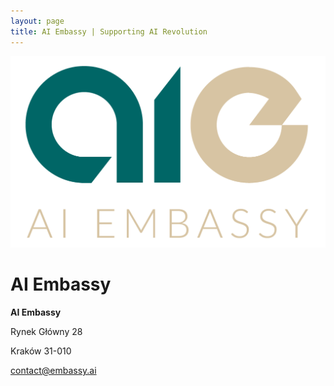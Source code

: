 ```yaml
---
layout: page
title: AI Embassy | Supporting AI Revolution
---
```


![AI Embassy](images/logo/aie-col-whiBG1.png)

# AI Embassy

**AI Embassy**

Rynek Główny 28

Kraków 31-010

contact@embassy.ai
